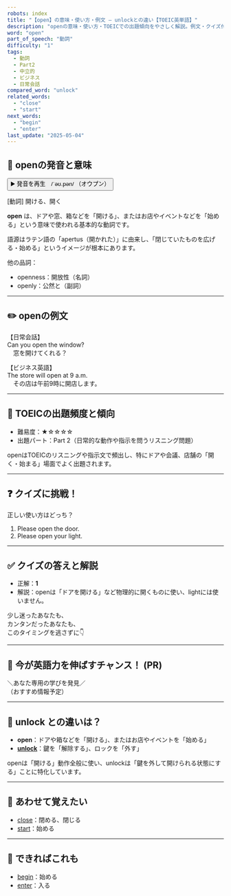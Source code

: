 ```yaml
---
robots: index
title: "【open】の意味・使い方・例文 ― unlockとの違い【TOEIC英単語】"
description: "openの意味・使い方・TOEICでの出題傾向をやさしく解説。例文・クイズ付きでunlockとの違いもわかりやすく学べます。"
word: "open"
part_of_speech: "動詞"
difficulty: "1"
tags:
  - 動詞
  - Part2
  - 中立的
  - ビジネス
  - 日常会話
compared_word: "unlock"
related_words:
  - "close"
  - "start"
next_words:
  - "begin"
  - "enter"
last_update: "2025-05-04"
---
```


## 🔰 openの発音と意味

<button class="play-audio" onclick="playTTS('open')">
  <span class="play-audio-main">
    ▶️ 発音を再生　/ˈəʊ.pən/
  </span>
  <span class="play-audio-sub">
    （オウプン）
  </span>
</button>

[動詞] 開ける、開く

**open** は、ドアや窓、箱などを「開ける」、またはお店やイベントなどを「始める」という意味で使われる基本的な動詞です。

語源はラテン語の「apertus（開かれた）」に由来し、「閉じていたものを広げる・始める」というイメージが根本にあります。

他の品詞：  
- openness：開放性（名詞）
- openly：公然と（副詞）

---

## ✏️ openの例文

【日常会話】  
Can you open the window?  
　窓を開けてくれる？

【ビジネス英語】  
The store will open at 9 a.m.  
　その店は午前9時に開店します。

---

## 🎯 TOEICの出題頻度と傾向

- 難易度：★☆☆☆☆
- 出題パート：Part 2（日常的な動作や指示を問うリスニング問題）

openはTOEICのリスニングや指示文で頻出し、特にドアや会議、店舗の「開く・始まる」場面でよく出題されます。

---

## ❓ クイズに挑戦！

正しい使い方はどっち？

1. Please open the door.  
2. Please open your light.

---

## ✅ クイズの答えと解説

- 正解：**1**
- 解説：openは「ドアを開ける」など物理的に開くものに使い、lightには使いません。

少し迷ったあなたも、  
カンタンだったあなたも、  
このタイミングを逃さずに👇️

---

## 🚀 今が英語力を伸ばすチャンス！ (PR)

<div class="info-center">
＼あなた専用の学びを発見／<br>  
（おすすめ情報予定）
</div>

---

## 🤔  unlock との違いは？

- **open**：ドアや箱などを「開ける」、またはお店やイベントを「始める」
- **[unlock](/unlock)**：鍵を「解除する」、ロックを「外す」

openは「開ける」動作全般に使い、unlockは「鍵を外して開けられる状態にする」ことに特化しています。

---

## 🧩 あわせて覚えたい

- [close](/close)：閉める、閉じる
- [start](/start)：始める

---

## 📖 できればこれも

- [begin](/begin)：始める
- [enter](/enter)：入る

<!-- cvid: aid09_bid22 -->
